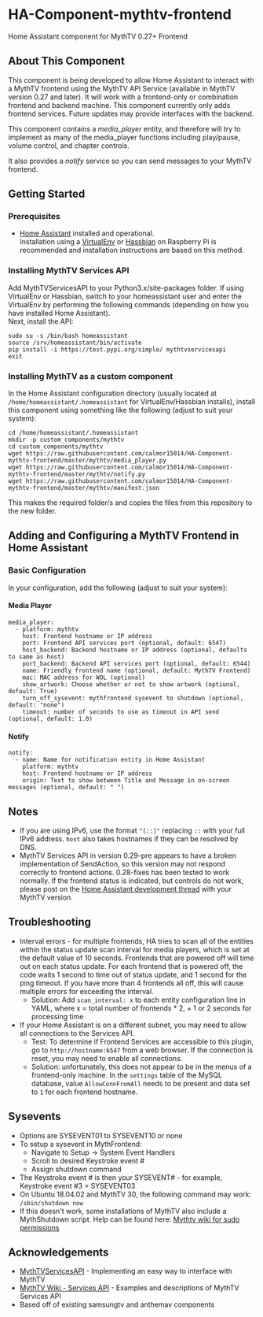 # HA-Component-mythtv-frontend
Home Assistant component for MythTV 0.27+ Frontend

## About This Component
This component is being developed to allow Home Assistant to interact with a MythTV frontend using the MythTV API Service (available in MythTV version 0.27 and later).  It will work with a frontend-only or combination frontend and backend machine.  This component currently only adds frontend services. Future updates may provide interfaces with the backend.

This component contains a *media_player* entity, and therefore will try to implement as many of the media_player functions including play/pause, volume control, and chapter controls.  

It also provides a *notify* service so you can send messages to your MythTV frontend.

## Getting Started

### Prerequisites

- [Home Assistant](https://home-assistant.io) installed and operational.  
Installation using a [VirtualEnv](https://home-assistant.io/docs/installation/virtualenv/) or [Hassbian](https://home-assistant.io/docs/hassbian/installation/) on Raspberry Pi is recommended and installation instructions are based on this method.

### Installing MythTV Services API

Add MythTVServicesAPI to your Python3.x/site-packages folder. If using VirtualEnv or Hassbian, switch to your homeassistant user and enter the VirtualEnv by performing the following commands (depending on how you have installed Home Assistant).  
Next, install the API:
```
sudo su -s /bin/bash homeassistant
source /srv/homeassistant/bin/activate
pip install -i https://test.pypi.org/simple/ mythtvservicesapi
exit
```

### Installing MythTV as a custom component
In the Home Assistant configuration directory (usually located at `/home/homeassistant/.homeassistant` for VirtualEnv/Hassbian installs), install this component using something like the following (adjust to suit your system):
```
cd /home/homeassistant/.homeassistant
mkdir -p custom_components/mythtv
cd custom_components/mythtv
wget https://raw.githubusercontent.com/calmor15014/HA-Component-mythtv-frontend/master/mythtv/media_player.py
wget https://raw.githubusercontent.com/calmor15014/HA-Component-mythtv-frontend/master/mythtv/notify.py
wget https://raw.githubusercontent.com/calmor15014/HA-Component-mythtv-frontend/master/mythtv/manifest.json
```
This makes the required folder/s and copies the files from this repository to the new folder.  

## Adding and Configuring a MythTV Frontend in Home Assistant

### Basic Configuration
In your configuration, add the following (adjust to suit your system):

#### Media Player
```
media_player:
  - platform: mythtv
    host: Frontend hostname or IP address
    port: Frontend API services port (optional, default: 6547)
    host_backend: Backend hostname or IP address (optional, defaults to same as host)
    port_backend: Backend API services port (optional, default: 6544)
    name: Friendly frontend name (optional, default: MythTV Frontend)
    mac: MAC address for WOL (optional)
    show_artwork: Choose whether or not to show artwork (optional, default: True)
    turn_off_sysevent: mythfrontend sysevent to shutdown (optional, default: "none")
    timeout: number of seconds to use as timeout in API send (optional, default: 1.0) 
```

#### Notify
```
notify:
  - name: Name for notification entity in Home Assistant
    platform: mythtv
    host: Frontend hostname or IP address
    origin: Text to show between Title and Message in on-screen messages (optional, default: " ")
```

## Notes

* If you are using IPv6, use the format ```"[::]"``` replacing ```::``` with your full IPv6 address.  ```host``` also takes hostnames if they can be resolved by DNS.
* MythTV Services API in version 0.29-pre appears to have a broken implementation of SendAction, so this version may not respond correctly to frontend actions.  0.28-fixes has been tested to work normally.  If the frontend status is indicated, but controls do not work, please post on the [Home Assistant development thread](https://community.home-assistant.io/t/adding-mythtv-frontend-component/16991) with your MythTV version.

## Troubleshooting

* Interval errors - for multiple frontends, HA tries to scan all of the entities within the status update scan interval for media players, which is set at the default value of 10 seconds. Frontends that are powered off will time out on each status update. For each frontend that is powered off, the code waits 1 second to time out of status update, and 1 second for the ping timeout. If you have more than 4 frontends all off, this will cause multiple errors for exceeding the interval.
  * Solution: Add ```scan_interval: x``` to each entity configuration line in YAML, where x = total number of frontends * 2, + 1 or 2 seconds for processing time
* If your Home Assistant is on a different subnet, you may need to allow all connections to the Services API.  
  * Test: To determine if Frontend Services are accessible to this plugin, go to ```http://hostname:6547``` from a web browser.  If the connection is reset, you may need to enable all connections.  
  * Solution: unfortunately, this does not appear to be in the menus of a frontend-only machine. In the ```settings``` table of the MySQL database, value ```AllowConnFromAll``` needs to be present and data set to ```1``` for each frontend hostname. 

## Sysevents

* Options are SYSEVENT01 to SYSEVENT10 or none
* To setup a sysevent in MythFrontend:
  * Navigate to Setup -> System Event Handlers
  * Scroll to desired Keystroke event #
  * Assign shutdown command
* The Keystroke event # is then your SYSEVENT# - for example, Keystroke event #3 = SYSEVENT03
* On Ubuntu 18.04.02 and MythTV 30, the following command may work: ```/sbin/shutdown now``` 
* If this doesn't work, some installations of MythTV also include a MythShutdown script.  Help can be found here: [Mythtv wiki for sudo permissions](https://www.mythtv.org/wiki/Mythwelcome#Allow_a_user_to_run_the_MythShutdown_program_with_root_privileges)

## Acknowledgements

* [MythTVServicesAPI](http://github.com/billmeek/MythTVServicesAPI) - Implementing an easy way to interface with MythTV
* [MythTV Wiki - Services API](https://www.mythtv.org/wiki/Services_API) - Examples and descriptions of MythTV Services API
* Based off of existing samsungtv and anthemav components
